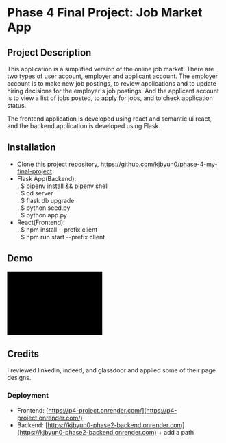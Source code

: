 # Phase 4 Final Project: Job Market App

## Project Description
This application is a simplified version of the online job market. There are two types of user account, employer and applicant account. The employer account is to make new job postings, to review applications and to update hiring decisions for the employer's job postings. And the applicant account is to view a list of jobs posted, to apply for jobs, and to check application status. 

The frontend application is developed using react and semantic ui react, and the backend application is developed using Flask.

## Installation
- Clone this project repository, https://github.com/kjbyun0/phase-4-my-final-project
- Flask App(Backend): <br>
 . $ pipenv install && pipenv shell<br>
 . $ cd server<br>
 . $ flask db upgrade<br>
 . $ python seed.py<br>
 . $ python app.py<br>
- React(Frontend): <br>
 . $ npm install --prefix client<br>
 . $ npm run start --prefix client<br>

## Demo
![](https://github.com/kjbyun0/phase-4-my-final-project/blob/main/ForREADME.gif)

## Credits
I reviewed linkedin, indeed, and glassdoor and applied some of their page designs.

### Deployment
- Frontend: [https://p4-project.onrender.com/](https://p4-project.onrender.com/)
- Backend: [https://kjbyun0-phase2-backend.onrender.com](https://kjbyun0-phase2-backend.onrender.com) + add a path 

